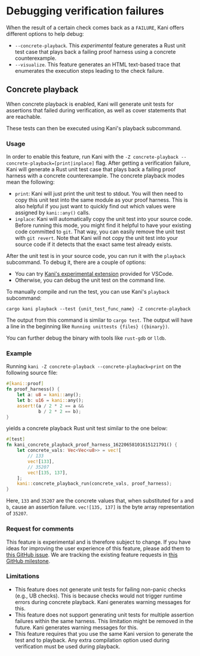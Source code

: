 # Debugging verification failures

When the result of a certain check comes back as a `FAILURE`,
Kani offers different options to help debug:
* `--concrete-playback`. This _experimental_ feature generates a Rust unit test case that plays back a failing
proof harness using a concrete counterexample.
* `--visualize`. This feature generates an HTML text-based trace that
enumerates the execution steps leading to the check failure.

## Concrete playback

When concrete playback is enabled, Kani will generate unit tests for assertions that failed during verification,
as well as cover statements that are reachable.

These tests can then be executed using Kani's playback subcommand.

### Usage

In order to enable this feature, run Kani with the `-Z concrete-playback --concrete-playback=[print|inplace]` flag.
After getting a verification failure, Kani will generate a Rust unit test case that plays back a failing
proof harness with a concrete counterexample.
The concrete playback modes mean the following:
* `print`: Kani will just print the unit test to stdout.
You will then need to copy this unit test into the same module as your proof harness.
This is also helpful if you just want to quickly find out which values were assigned by `kani::any()` calls.
* `inplace`: Kani will automatically copy the unit test into your source code.
Before running this mode, you might find it helpful to have your existing code committed to `git`.
That way, you can easily remove the unit test with `git revert`.
Note that Kani will not copy the unit test into your source code if it detects
that the exact same test already exists. 

After the unit test is in your source code, you can run it with the `playback` subcommand.
To debug it, there are a couple of options:
* You can try [Kani's experimental extension](https://github.com/model-checking/kani-vscode-extension)
provided for VSCode.
* Otherwise, you can debug the unit test on the command line.

To manually compile and run the test, you can use Kani's `playback` subcommand:
```
cargo kani playback --test {unit_test_func_name} -Z concrete-playback
```

The output from this command is similar to `cargo test`.
The output will have a line in the beginning like
`Running unittests {files} ({binary})`.

You can further debug the binary with tools like `rust-gdb` or `lldb`.

### Example

Running `kani -Z concrete-playback --concrete-playback=print` on the following source file:
```rust
#[kani::proof]
fn proof_harness() {
    let a: u8 = kani::any();
    let b: u16 = kani::any();
    assert!(a / 2 * 2 == a &&
            b / 2 * 2 == b);
}
```
yields a concrete playback Rust unit test similar to the one below:
```rust
#[test]
fn kani_concrete_playback_proof_harness_16220658101615121791() {
    let concrete_vals: Vec<Vec<u8>> = vec![
        // 133
        vec![133],
        // 35207
        vec![135, 137],
    ];
    kani::concrete_playback_run(concrete_vals, proof_harness);
}
```
Here, `133` and `35207` are the concrete values that, when substituted for `a` and `b`,
cause an assertion failure.
`vec![135, 137]` is the byte array representation of `35207`.

### Request for comments

This feature is experimental and is therefore subject to change.
If you have ideas for improving the user experience of this feature,
please add them to [this GitHub issue](https://github.com/model-checking/kani/issues/1536).
We are tracking the existing feature requests in
[this GitHub milestone](https://github.com/model-checking/kani/milestone/10).

### Limitations 

* This feature does not generate unit tests for failing non-panic checks (e.g., UB checks).
This is because checks would not trigger runtime errors during concrete playback.
Kani generates warning messages for this.
* This feature does not support generating unit tests for multiple assertion failures within the same harness.
This limitation might be removed in the future.
Kani generates warning messages for this.
* This feature requires that you use the same Kani version to generate the test and to playback. 
Any extra compilation option used during verification must be used during playback.
